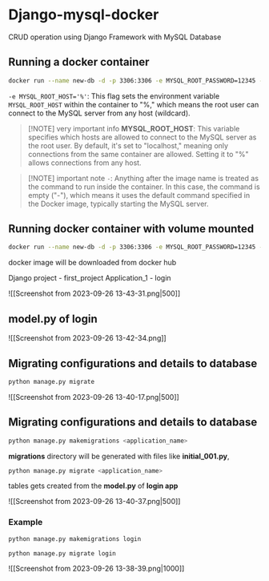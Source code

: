 # Django-mysql-docker

CRUD operation using Django Framework with MySQL Database 

## Running a docker container 

```bash
docker run --name new-db -d -p 3306:3306 -e MYSQL_ROOT_PASSWORD=12345 -e MYSQL_ROOT_HOST='%' mysql/mysql-server:8.0.0
```

`-e MYSQL_ROOT_HOST='%'`: This flag sets the environment variable `MYSQL_ROOT_HOST` within the container to "%," which means the root user can connect to the MySQL server from any host (wildcard).

> [!NOTE] very important info
> **MYSQL_ROOT_HOST**: This variable specifies which hosts are allowed to connect to the MySQL server as the root user. By default, it's set to "localhost," meaning only connections from the same container are allowed. Setting it to "%" allows connections from any host.

> [!NOTE] important note
> `-`: Anything after the image name is treated as the command to run inside the container. In this case, the command is empty ("-"), which means it uses the default command specified in the Docker image, typically starting the MySQL server.

## Running docker container with volume mounted

```bash
docker run --name new-db -d -p 3306:3306 -e MYSQL_ROOT_PASSWORD=12345 -e MYSQL_ROOT_HOST='%' -v /home/ik100047/Documents/container_data/:/var/lib/mysql mysql/mysql-server:8.0.0
```

docker image will be downloaded from docker hub

Django project - first_project
Application_1 - login

![[Screenshot from 2023-09-26 13-43-31.png|500]]

## model.py of login

![[Screenshot from 2023-09-26 13-42-34.png]]

## Migrating configurations and details to database

```python
python manage.py migrate
```

![[Screenshot from 2023-09-26 13-40-17.png|500]]

## Migrating configurations and details to database

```python
python manage.py makemigrations <application_name>
```

**migrations** directory will be generated with files like **initial_001.py**, 

```python
python manage.py migrate <application_name>
```

tables gets created from the **model.py** of **login app**

![[Screenshot from 2023-09-26 13-40-37.png|500]]

### Example 

```python
python manage.py makemigrations login
```

```python
python manage.py migrate login
```

![[Screenshot from 2023-09-26 13-38-39.png|1000]]

